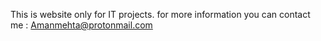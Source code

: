 This is website only for IT projects. for more information you can contact me : Amanmehta@protonmail.com

